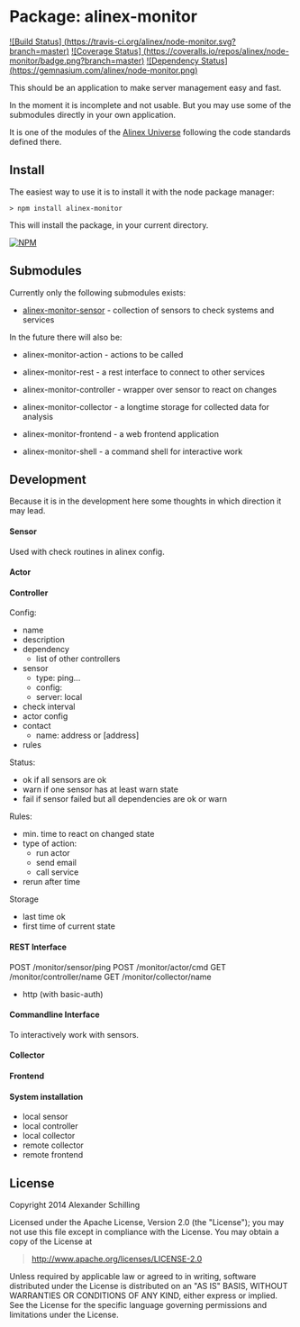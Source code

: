 Package: alinex-monitor
=================================================

[![Build Status] (https://travis-ci.org/alinex/node-monitor.svg?branch=master)](https://travis-ci.org/alinex/node-monitor)
[![Coverage Status] (https://coveralls.io/repos/alinex/node-monitor/badge.png?branch=master)](https://coveralls.io/r/alinex/node-monitor?branch=master)
[![Dependency Status] (https://gemnasium.com/alinex/node-monitor.png)](https://gemnasium.com/alinex/node-monitor)

This should be an application to make server management easy and fast.

In the moment it is incomplete and not usable. But you may use some of the
submodules directly in your own application.

It is one of the modules of the [Alinex Universe](http://alinex.github.io/node-alinex)
following the code standards defined there.


Install
-------------------------------------------------

The easiest way to use it is to install it with the node package manager:

    > npm install alinex-monitor

This will install the package, in your current directory.

[![NPM](https://nodei.co/npm/alinex-monitor.png?downloads=true&stars=true)](https://nodei.co/npm/alinex-monitor/)


Submodules
-------------------------------------------------

Currently only the following submodules exists:

- [alinex-monitor-sensor](http://alinex.github.io/node-monitor-sensor) -
  collection of sensors to check systems and services

In the future there will also be:

- alinex-monitor-action -
  actions to be called

- alinex-monitor-rest -
  a rest interface to connect to other services
- alinex-monitor-controller -
  wrapper over sensor to react on changes
- alinex-monitor-collector -
  a longtime storage for collected data for analysis
- alinex-monitor-frontend -
  a web frontend application
- alinex-monitor-shell -
  a command shell for interactive work


Development
-------------------------------------------------

Because it is in the development here some thoughts in which direction it may
lead.

#### Sensor

Used with check routines in alinex config.

#### Actor

#### Controller

Config:

- name
- description
- dependency
  - list of other controllers
- sensor
  - type: ping...
  - config:
  - server: local
- check interval
- actor config
- contact
  - name: address or [address]
- rules

Status:

- ok if all sensors are ok
- warn if one sensor has at least warn state
- fail if sensor failed but all dependencies are ok or warn

Rules:

- min. time to react on changed state
- type of action:
  - run actor
  - send email
  - call service
- rerun after time

Storage

- last time ok
- first time of current state

#### REST Interface

POST /monitor/sensor/ping
POST /monitor/actor/cmd
GET /monitor/controller/name
GET /monitor/collector/name

- http (with basic-auth)

#### Commandline Interface

To interactively work with sensors.

#### Collector

#### Frontend

#### System installation

- local sensor
- local controller
- local collector
- remote collector
- remote frontend


License
-------------------------------------------------

Copyright 2014 Alexander Schilling

Licensed under the Apache License, Version 2.0 (the "License");
you may not use this file except in compliance with the License.
You may obtain a copy of the License at

>  <http://www.apache.org/licenses/LICENSE-2.0>

Unless required by applicable law or agreed to in writing, software
distributed under the License is distributed on an "AS IS" BASIS,
WITHOUT WARRANTIES OR CONDITIONS OF ANY KIND, either express or implied.
See the License for the specific language governing permissions and
limitations under the License.
